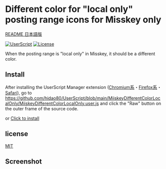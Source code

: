 # Different color for "local only" posting range icons for Misskey only

[README 日本語版](./README_ja.md)

[![UserScript](https://img.shields.io/badge/Framework-UserScript-blue.svg)](https://en.wikipedia.org/wiki/Userscript)
[![License](https://img.shields.io/github/license/hidao80/UserScript)](/LICENSE)

When the posting range is "local only" in Misskey, it should be a different color.

## Install

After installing the UserScript Manager extension ([Chromium系](https://chrome.google.com/webstore/detail/tampermonkey/dhdgffkkebhmkfjojejmpbldmpobfkfo)・[Firefox系](https://addons.mozilla.org/ja/firefox/addon/tampermonkey/)・[Safari](https://apps.apple.com/us/app/userscripts/id1463298887)), go to https://github.com/hidao80/UserScript/blob/main/MiiskeyDifferentColorLocalOnly/MiiskeyDifferentColorLocalOnly.user.js and click the "Raw" button on the outer frame of the source code.

or [Click to install](https://github.com/hidao80/UserScript/raw/main/MiiskeyDifferentColorLocalOnly/MiiskeyDifferentColorLocalOnly.user.js)

## license

[MIT](/LICENSE)

## Screenshot
